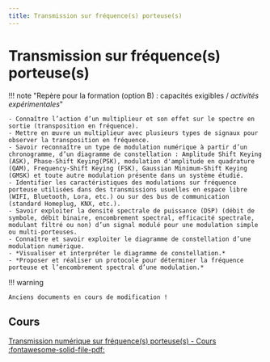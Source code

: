 ```yaml
---
title: Transmission sur fréquence(s) porteuse(s)
---
```


# Transmission sur fréquence(s) porteuse(s)

!!! note "Repère pour la formation (option B) : capacités exigibles / *activités expérimentales*"

    - Connaître l’action d’un multiplieur et son effet sur le spectre en sortie (transposition en fréquence).
    - Mettre en œuvre un multiplieur avec plusieurs types de signaux pour observer la transposition en fréquence.
    - Savoir reconnaître un type de modulation numérique à partir d’un chronogramme, d’un diagramme de constellation : Amplitude Shift Keying (ASK), Phase-Shift Keying(PSK), modulation d'amplitude en quadrature (QAM), Frequency-Shift Keying (FSK), Gaussian Minimum-Shift Keying (GMSK) et toute autre modulation présente dans un système étudié.
    - Identifier les caractéristiques des modulations sur fréquence porteuse utilisées dans des transmissions usuelles en espace libre (WIFI, Bluetooth, Lora, etc.) ou sur des bus de communication (standard Homeplug, KNX, etc.).
    - Savoir exploiter la densité spectrale de puissance (DSP) (débit de symbole, débit binaire, encombrement spectral, efficacité spectrale, modulant filtré ou non) d’un signal modulé pour une modulation simple ou multi-porteuses.
    - Connaître et savoir exploiter le diagramme de constellation d’une modulation numérique.
    - *Visualiser et interpréter le diagramme de constellation.*
    - *Proposer et réaliser un protocole pour déterminer la fréquence porteuse et l’encombrement spectral d’une modulation.*

!!! warning

    Anciens documents en cours de modification !

## Cours

[Transmission numérique sur fréquence(s) porteuse(s) - Cours :fontawesome-solid-file-pdf:](../../assets/cours/transmission-frequences-porteuses/bts-ciel_transmission-numerique-frequences-porteuses_cours.pdf)